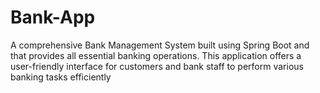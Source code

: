 # Bank-App
A comprehensive Bank Management System built using Spring Boot and that provides all essential banking operations. This application offers a user-friendly interface for customers and bank staff to perform various banking tasks efficiently
